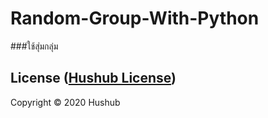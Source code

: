 # Random-Group-With-Python

###ใช้สุ่มกลุ่ม

## License ([Hushub License](https://github.com/Hushub/License))

Copyright © 2020 Hushub
